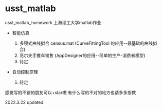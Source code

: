 # usst_matlab
usst_matlab_homework
上海理工大学matlab作业
- 智能仿真
  1. 多项式曲线拟合 census.mat (CurveFittingTool 的应用--最基础的曲线拟合)
  2. 高尔夫手推车销售  (AppDesigner的应用--简单的生产-消费者模型)
  3. 待定

- 自动控制原理
  1. 待定

感觉写的不错的朋友可以+star嗷
有什么写的不对的地方也请多多指教

2022.3.22 updated
